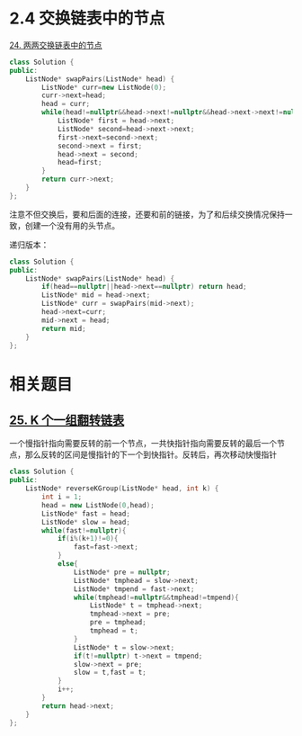 # 2.4 交换链表中的节点

[24. 两两交换链表中的节点](https://leetcode.cn/problems/swap-nodes-in-pairs/)

```cpp
class Solution {
public:
    ListNode* swapPairs(ListNode* head) {
        ListNode* curr=new ListNode(0);
        curr->next=head;
        head = curr;
        while(head!=nullptr&&head->next!=nullptr&&head->next->next!=nullptr){
            ListNode* first = head->next;
            ListNode* second=head->next->next;
            first->next=second->next;
            second->next = first;
            head->next = second;
            head=first;
        }
        return curr->next;
    }
};
```

注意不但交换后，要和后面的连接，还要和前的链接，为了和后续交换情况保持一致，创建一个没有用的头节点。

递归版本：

```cpp
class Solution {
public:
    ListNode* swapPairs(ListNode* head) {
        if(head==nullptr||head->next==nullptr) return head;
        ListNode* mid = head->next;
        ListNode* curr = swapPairs(mid->next);
        head->next=curr;
        mid->next = head;
        return mid;
    }
};
```

# 相关题目

## [25. K 个一组翻转链表](https://leetcode.cn/problems/reverse-nodes-in-k-group/)

一个慢指针指向需要反转的前一个节点，一共快指针指向需要反转的最后一个节点，那么反转的区间是慢指针的下一个到快指针。反转后，再次移动快慢指针

```cpp
class Solution {
public:
    ListNode* reverseKGroup(ListNode* head, int k) {
        int i = 1;
        head = new ListNode(0,head);
        ListNode* fast = head;
        ListNode* slow = head;
        while(fast!=nullptr){
            if(i%(k+1)!=0){
                fast=fast->next;
            }
            else{
                ListNode* pre = nullptr;
                ListNode* tmphead = slow->next;
                ListNode* tmpend = fast->next;
                while(tmphead!=nullptr&&tmphead!=tmpend){
                    ListNode* t = tmphead->next;
                    tmphead->next = pre;
                    pre = tmphead;
                    tmphead = t;
                }
                ListNode* t = slow->next;
                if(t!=nullptr) t->next = tmpend;
                slow->next = pre;
                slow = t,fast = t;
            }
            i++;
        }
        return head->next;
    }
};
```


